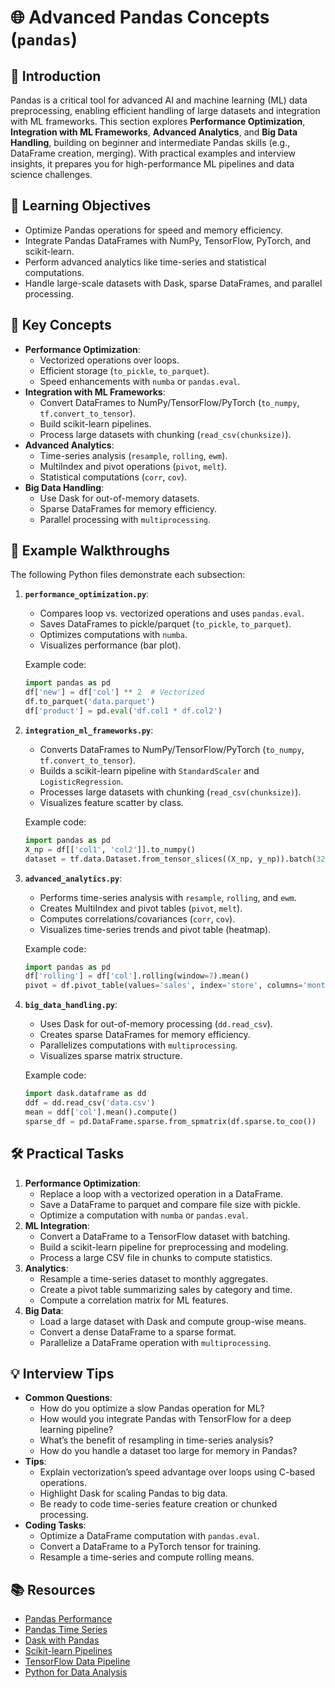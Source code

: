 # 🌐 Advanced Pandas Concepts (`pandas`)

## 📖 Introduction
Pandas is a critical tool for advanced AI and machine learning (ML) data preprocessing, enabling efficient handling of large datasets and integration with ML frameworks. This section explores **Performance Optimization**, **Integration with ML Frameworks**, **Advanced Analytics**, and **Big Data Handling**, building on beginner and intermediate Pandas skills (e.g., DataFrame creation, merging). With practical examples and interview insights, it prepares you for high-performance ML pipelines and data science challenges.

## 🎯 Learning Objectives
- Optimize Pandas operations for speed and memory efficiency.
- Integrate Pandas DataFrames with NumPy, TensorFlow, PyTorch, and scikit-learn.
- Perform advanced analytics like time-series and statistical computations.
- Handle large-scale datasets with Dask, sparse DataFrames, and parallel processing.

## 🔑 Key Concepts
- **Performance Optimization**:
  - Vectorized operations over loops.
  - Efficient storage (`to_pickle`, `to_parquet`).
  - Speed enhancements with `numba` or `pandas.eval`.
- **Integration with ML Frameworks**:
  - Convert DataFrames to NumPy/TensorFlow/PyTorch (`to_numpy`, `tf.convert_to_tensor`).
  - Build scikit-learn pipelines.
  - Process large datasets with chunking (`read_csv(chunksize)`).
- **Advanced Analytics**:
  - Time-series analysis (`resample`, `rolling`, `ewm`).
  - MultiIndex and pivot operations (`pivot`, `melt`).
  - Statistical computations (`corr`, `cov`).
- **Big Data Handling**:
  - Use Dask for out-of-memory datasets.
  - Sparse DataFrames for memory efficiency.
  - Parallel processing with `multiprocessing`.

## 📝 Example Walkthroughs
The following Python files demonstrate each subsection:

1. **`performance_optimization.py`**:
   - Compares loop vs. vectorized operations and uses `pandas.eval`.
   - Saves DataFrames to pickle/parquet (`to_pickle`, `to_parquet`).
   - Optimizes computations with `numba`.
   - Visualizes performance (bar plot).

   Example code:
   ```python
   import pandas as pd
   df['new'] = df['col'] ** 2  # Vectorized
   df.to_parquet('data.parquet')
   df['product'] = pd.eval('df.col1 * df.col2')
   ```

2. **`integration_ml_frameworks.py`**:
   - Converts DataFrames to NumPy/TensorFlow/PyTorch (`to_numpy`, `tf.convert_to_tensor`).
   - Builds a scikit-learn pipeline with `StandardScaler` and `LogisticRegression`.
   - Processes large datasets with chunking (`read_csv(chunksize)`).
   - Visualizes feature scatter by class.

   Example code:
   ```python
   import pandas as pd
   X_np = df[['col1', 'col2']].to_numpy()
   dataset = tf.data.Dataset.from_tensor_slices((X_np, y_np)).batch(32)
   ```

3. **`advanced_analytics.py`**:
   - Performs time-series analysis with `resample`, `rolling`, and `ewm`.
   - Creates MultiIndex and pivot tables (`pivot`, `melt`).
   - Computes correlations/covariances (`corr`, `cov`).
   - Visualizes time-series trends and pivot table (heatmap).

   Example code:
   ```python
   import pandas as pd
   df['rolling'] = df['col'].rolling(window=7).mean()
   pivot = df.pivot_table(values='sales', index='store', columns='month')
   ```

4. **`big_data_handling.py`**:
   - Uses Dask for out-of-memory processing (`dd.read_csv`).
   - Creates sparse DataFrames for memory efficiency.
   - Parallelizes computations with `multiprocessing`.
   - Visualizes sparse matrix structure.

   Example code:
   ```python
   import dask.dataframe as dd
   ddf = dd.read_csv('data.csv')
   mean = ddf['col'].mean().compute()
   sparse_df = pd.DataFrame.sparse.from_spmatrix(df.sparse.to_coo())
   ```

## 🛠️ Practical Tasks
1. **Performance Optimization**:
   - Replace a loop with a vectorized operation in a DataFrame.
   - Save a DataFrame to parquet and compare file size with pickle.
   - Optimize a computation with `numba` or `pandas.eval`.
2. **ML Integration**:
   - Convert a DataFrame to a TensorFlow dataset with batching.
   - Build a scikit-learn pipeline for preprocessing and modeling.
   - Process a large CSV file in chunks to compute statistics.
3. **Analytics**:
   - Resample a time-series dataset to monthly aggregates.
   - Create a pivot table summarizing sales by category and time.
   - Compute a correlation matrix for ML features.
4. **Big Data**:
   - Load a large dataset with Dask and compute group-wise means.
   - Convert a dense DataFrame to a sparse format.
   - Parallelize a DataFrame operation with `multiprocessing`.

## 💡 Interview Tips
- **Common Questions**:
  - How do you optimize a slow Pandas operation for ML?
  - How would you integrate Pandas with TensorFlow for a deep learning pipeline?
  - What’s the benefit of resampling in time-series analysis?
  - How do you handle a dataset too large for memory in Pandas?
- **Tips**:
  - Explain vectorization’s speed advantage over loops using C-based operations.
  - Highlight Dask for scaling Pandas to big data.
  - Be ready to code time-series feature creation or chunked processing.
- **Coding Tasks**:
   - Optimize a DataFrame computation with `pandas.eval`.
   - Convert a DataFrame to a PyTorch tensor for training.
   - Resample a time-series and compute rolling means.

## 📚 Resources
- [Pandas Performance](https://pandas.pydata.org/docs/user_guide/enhancingperf.html)
- [Pandas Time Series](https://pandas.pydata.org/docs/user_guide/timeseries.html)
- [Dask with Pandas](https://docs.dask.org/en/stable/dataframe.html)
- [Scikit-learn Pipelines](https://scikit-learn.org/stable/modules/compose.html)
- [TensorFlow Data Pipeline](https://www.tensorflow.org/guide/data)
- [Python for Data Analysis](https://www.oreilly.com/library/view/python-for-data/9781491957653/)